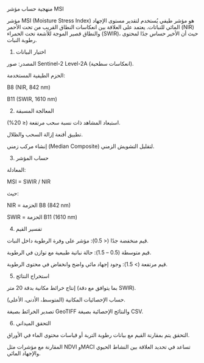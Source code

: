 منهجية حساب مؤشر MSI

مؤشر MSI (Moisture Stress Index) هو مؤشر طيفي يُستخدم لتقدير مستوى الإجهاد المائي للنباتات. يعتمد على العلاقة بين انعكاسات النطاق القريب من تحت الأحمر (NIR) والنطاق قصير الموجة للأشعة تحت الحمراء (SWIR)، حيث أن الأخير حساس جدًا لمحتوى رطوبة النبات.

1. اختيار البيانات

المصدر: صور Sentinel-2 Level-2A (انعكاسات سطحية).

الحزم الطيفية المستخدمة:

B8 (NIR, 842 nm)

B11 (SWIR, 1610 nm)

2. المعالجة المسبقة

استبعاد المشاهد ذات نسبة سحب مرتفعة (≤ 20%).

تطبيق أقنعة إزالة السحب والظلال.

إنشاء مركب زمني (Median Composite) لتقليل التشويش الزمني.

3. حساب المؤشر

المعادلة:

MSI = SWIR / NIR


حيث:

NIR = الحزمة B8 (842 nm)

SWIR = الحزمة B11 (1610 nm)

4. تفسير القيم

قيم منخفضة جدًا (< 0.5): مؤشر على وفرة الرطوبة داخل النبات.

قيم متوسطة (0.5 – 1.5): حالة نباتية طبيعية مع توازن في الرطوبة.

قيم مرتفعة (> 1.5): وجود إجهاد مائي واضح وانخفاض في محتوى الرطوبة.

5. استخراج النتائج

إنتاج خرائط مكانية بدقة 20 متر (بما يتوافق مع دقة SWIR).

حساب الإحصائيات المكانية (المتوسط، الأدنى، الأعلى).

تصدير الخرائط بصيغة GeoTIFF والنتائج الإحصائية بصيغة CSV.

6. التحقق الميداني

التحقق يتم بمقارنة القيم مع بيانات رطوبة التربة أو قياسات محتوى الماء في الأوراق.

المقارنة مع مؤشرات مثل NDVI وMACI تساعد في تحديد العلاقة بين النشاط الحيوي والإجهاد المائي.
